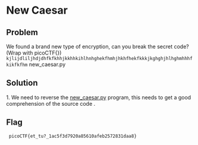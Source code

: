 
<h1>
  New Caesar 
</h1>
<h2>
  Problem
 </h2>
   <p>We found a brand new type of encryption, can you break the secret code? (Wrap with picoCTF{}) <code>kjlijdliljhdjdhfkfkhhjkkhhkihlhnhghekfhmhjhkhfhekfkkkjkghghjhlhghmhhhfkikfkfhm</code> new_caesar.py</p>
<h2>
  Solution
</h2>

<p dir="auto">1. We need to  reverse the <a href="/HHousen/PicoCTF-2021/blob/master/Cryptography/New%20Caesar/new_caesar.py">new_caesar.py</a> program, this needs to get a good comprehension of the source code .</p>
<h2>
  Flag
</h2>
<p> <code> picoCTF{et_tu?_1ac5f3d7920a85610afeb2572831daa8} </code></p>
